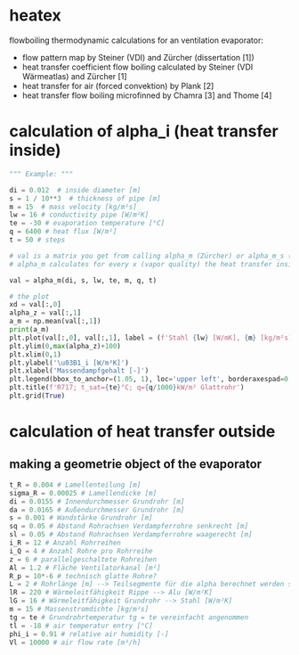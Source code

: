 # heatex
flowboiling thermodynamic calculations for an ventilation evaporator:
  - flow pattern map by Steiner (VDI) and Zürcher (dissertation [1])
  - heat transfer coefficient flow boiling calculated by Steiner (VDI Wärmeatlas) and Zürcher [1]
  - heat transfer for air (forced convektion) by Plank [2]
  - heat transfer flow boiling microfinned by Chamra [3] and Thome [4]

# calculation of alpha_i (heat transfer inside) 
``` python
""" Example: """

di = 0.012  # inside diameter [m]
s = 1 / 10**3  # thickness of pipe [m]
m = 15  # mass velocity [kg/m²s]
lw = 16 # conductivity pipe [W/m²K]
te = -30 # evaporation temperature [°C]
q = 6400 # heat flux [W/m²]
t = 50 # steps

# val is a matrix you get from calling alpha_m (Zürcher) or alpha_m_s (Steiner)
# alpha_m calculates for every x (vapor quality) the heat transfer inside and gives you a matrix with each pair x-alpha

val = alpha_m(di, s, lw, te, m, q, t)

# the plot
xd = val[:,0]
alpha_z = val[:,1]
a_m = np.mean(val[:,1])
print(a_m)
plt.plot(val[:,0], val[:,1], label = (f'Stahl {lw} [W/mK], {m} [kg/m²s] {di*1000:.2f} x {s*1000} [mm] Glattrohr'))
plt.ylim(0,max(alpha_z)+100)
plt.xlim(0,1)
plt.ylabel('\u03B1_i [W/m²K]')
plt.xlabel('Massendampfgehalt [-]')
plt.legend(bbox_to_anchor=(1.05, 1), loc='upper left', borderaxespad=0.) 
plt.title(f'R717; t_sat={te}°C; q={q/1000}kW/m² Glattrohr')
plt.grid(True)
```
# calculation of heat transfer outside 
## making a geometrie object of the evaporator 
```python
t_R = 0.004 # Lamellenteilung [m]
sigma_R = 0.00025 # Lamellendicke [m]
di = 0.0155 # Innendurchmesser Grundrohr [m]
da = 0.0165 # Außendurchmesser Grundrohr [m]
s = 0.001 # Wandstärke Grundrohr [m]
sq = 0.05 # Abstand Rohrachsen Verdampferrohre senkrecht [m]
sl = 0.05 # Abstand Rohrachsen Verdampferrohre waagerecht [m]
i_R = 12 # Anzahl Rohrreihen
i_Q = 4 # Anzahl Rohre pro Rohrreihe
z = 6 # parallelgeschaltete Rohreihen
Al = 1.2 # Fläche Ventilatorkanal [m²]
R_p = 10*-6 # technisch glatte Rohre?
L = 2 # Rohrlänge [m] --> Teilsegmente für die alpha berechnet werden soll
lR = 220 # Wärmeleitfähigkeit Rippe --> Alu [W/m²K]
lG = 16 # Wärmeleitfähigkeit Grundrohr --> Stahl [W/m²K]
m = 15 # Massenstromdichte [kg/m²s]
tg = te # Grundrohrtemperatur tg = te vereinfacht angenommen
tl = -18 # air temperatur entry [°C]
phi_i = 0.91 # relative air humidity [-]
Vl = 10000 # air flow rate [m³/h]


